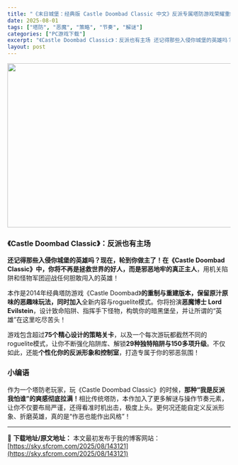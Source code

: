 ```yaml
---
title: "《末日城堡：经典版 Castle Doombad Classic 中文》反派专属塔防游戏荣耀重制归来"
date: 2025-08-01
tags: ["塔防", "恶魔", "策略", "节奏", "解谜"]
categories: ["PC游戏下载"]
excerpt: "《Castle Doombad Classic》：反派也有主场 还记得那些入侵你城堡的英雄吗？现在，轮到你做主了！在《Castle Doombad Classic》中，你将不再是拯救世界的好人，而是邪恶地牢的真正主人，用机关陷阱和怪物军团迎战任何胆敢闯入的英雄！ 本作是2014年经典塔防游戏《Cas&hellip;"
layout: post
---
```


<img class="aligncenter size-full wp-image-143122" src="https://sky.sfcrom.com/wp-content/uploads/2025/08/2025080101541223.webp" alt="" width="660" height="370" />
<h3>《Castle Doombad Classic》：反派也有主场</h3>
<strong>还记得那些入侵你城堡的英雄吗？现在，轮到你做主了！在《Castle Doombad Classic》中，你将不再是拯救世界的好人，而是邪恶地牢的真正主人</strong>，用机关陷阱和怪物军团迎战任何胆敢闯入的英雄！

本作是2014年经典塔防游戏《Castle Doombad》<strong>的重制与重建版本，保留原汁原味的恶趣味玩法，同时加入</strong>全新内容与roguelite模式。你将扮演<strong>恶魔博士 Lord Evilstein</strong>，设计致命陷阱、指挥手下怪物，构筑你的暗黑堡垒，并让所谓的“英雄”在这里吃尽苦头！

游戏包含超过<strong>75个精心设计的策略关卡</strong>，以及一个每次游玩都截然不同的roguelite模式，让你不断强化陷阱库、解锁<strong>29种独特陷阱与150多项升级</strong>。不仅如此，还能<strong>个性化你的反派形象和控制室</strong>，打造专属于你的邪恶氛围！
<h3>小编语</h3>
作为一个塔防老玩家，玩《Castle Doombad Classic》的时候，<strong>那种“我是反派我怕谁”的爽感彻底拉满！</strong>相比传统塔防，本作加入了更多解谜与操作节奏元素，让你不仅要布局严谨，还得看准时机出击，极度上头。更何况还能自定义反派形象、折磨英雄，真的是“作恶也能作出风格”！

---
📖 **下载地址/原文地址：** 本文最初发布于我的博客网站：[https://sky.sfcrom.com/2025/08/143121](https://sky.sfcrom.com/2025/08/143121)
